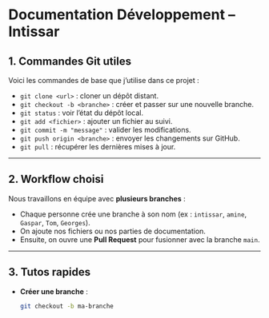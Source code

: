 # Documentation Développement – Intissar

## 1. Commandes Git utiles
Voici les commandes de base que j’utilise dans ce projet :

- `git clone <url>` : cloner un dépôt distant.
- `git checkout -b <branche>` : créer et passer sur une nouvelle branche.
- `git status` : voir l’état du dépôt local.
- `git add <fichier>` : ajouter un fichier au suivi.
- `git commit -m "message"` : valider les modifications.
- `git push origin <branche>` : envoyer les changements sur GitHub.
- `git pull` : récupérer les dernières mises à jour.

---

## 2. Workflow choisi
Nous travaillons en équipe avec **plusieurs branches** :
- Chaque personne crée une branche à son nom (ex : `intissar`, `amine`, `Gaspar`, `Tom`, `Georges`).
- On ajoute nos fichiers ou nos parties de documentation.
- Ensuite, on ouvre une **Pull Request** pour fusionner avec la branche `main`.

---

## 3. Tutos rapides
- **Créer une branche** :  
  ```bash
  git checkout -b ma-branche

